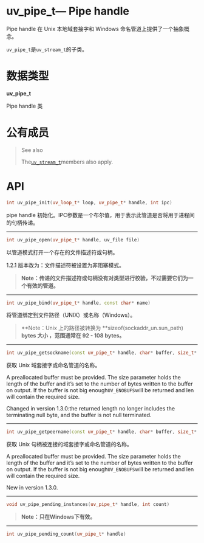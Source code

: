 # uv\_pipe\_t— Pipe handle

Pipe handle 在 Unix 本地域套接字和 Windows 命名管道上提供了一个抽象概念。

`uv_pipe_t`是`uv_stream_t`的子类。

# 数据类型

**uv\_pipe\_t**

Pipe handle 类

# 公有成员

> See also
>
> The[`uv_stream_t`](http://docs.libuv.org/en/v1.x/stream.html#c.uv_stream_t)members also apply.

# API

```cpp
int uv_pipe_init(uv_loop_t* loop, uv_pipe_t* handle, int ipc)
```

pipe handle 初始化。IPC参数是一个布尔值，用于表示此管道是否将用于进程间的句柄传递。

---

```cpp
int uv_pipe_open(uv_pipe_t* handle, uv_file file)
```

以管道模式打开一个存在的文件描述符或句柄。

1.2.1 版本改为：文件描述符被设置为非阻塞模式。

> **Note：传递的文件描述符或句柄没有对类型进行校验，不过需要它们为一个有效的管道。**

---

```cpp
int uv_pipe_bind(uv_pipe_t* handle, const char* name)
```

将管道绑定到文件路径（UNIX）或名称（Windows）。

> **Note：Unix 上的路径被转换为 **sizeof\(sockaddr\_un.sun\_path\) **bytes 大小 ，范围通常在 92 - 108 bytes。**

---

```cpp
int uv_pipe_getsockname(const uv_pipe_t* handle, char* buffer, size_t* size)
```

获取 Unix 域套接字或命名管道的名称。

A preallocated buffer must be provided. The size parameter holds the length of the buffer and it’s set to the number of bytes written to the buffer on output. If the buffer is not big enough`UV_ENOBUFS`will be returned and len will contain the required size.

Changed in version 1.3.0:the returned length no longer includes the terminating null byte, and the buffer is not null terminated.

---

```cpp
int uv_pipe_getpeername(const uv_pipe_t* handle, char* buffer, size_t* size)
```

获取 Unix 句柄被连接的域套接字或命名管道的名称。

A preallocated buffer must be provided. The size parameter holds the length of the buffer and it’s set to the number of bytes written to the buffer on output. If the buffer is not big enough`UV_ENOBUFS`will be returned and len will contain the required size.

New in version 1.3.0.

---

```cpp
void uv_pipe_pending_instances(uv_pipe_t* handle, int count)
```

> **Note：只在Windows下有效。**

---

```cpp
int uv_pipe_pending_count(uv_pipe_t* handle)
```



